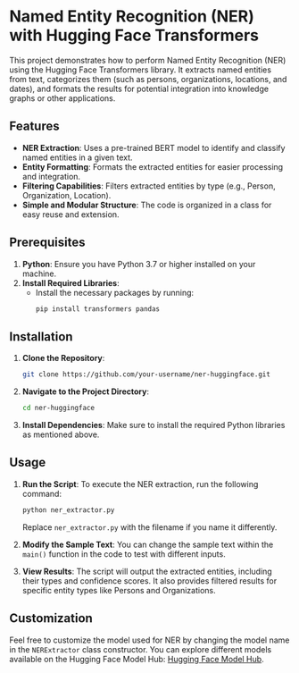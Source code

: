 # Named Entity Recognition (NER) with Hugging Face Transformers
This project demonstrates how to perform Named Entity Recognition (NER) using the Hugging Face Transformers library. It extracts named entities from text, categorizes them (such as persons, organizations, locations, and dates), and formats the results for potential integration into knowledge graphs or other applications.

## Features
- **NER Extraction**: Uses a pre-trained BERT model to identify and classify named entities in a given text.
- **Entity Formatting**: Formats the extracted entities for easier processing and integration.
- **Filtering Capabilities**: Filters extracted entities by type (e.g., Person, Organization, Location).
- **Simple and Modular Structure**: The code is organized in a class for easy reuse and extension.

## Prerequisites

1. **Python**: Ensure you have Python 3.7 or higher installed on your machine.
2. **Install Required Libraries**:
   - Install the necessary packages by running:
     ```bash
     pip install transformers pandas
     ```

## Installation

1. **Clone the Repository**:
   ```bash
   git clone https://github.com/your-username/ner-huggingface.git
   ```

2. **Navigate to the Project Directory**:
   ```bash
   cd ner-huggingface
   ```

3. **Install Dependencies**:
   Make sure to install the required Python libraries as mentioned above.

## Usage

1. **Run the Script**:
   To execute the NER extraction, run the following command:
   ```bash
   python ner_extractor.py
   ```

   Replace `ner_extractor.py` with the filename if you name it differently.

2. **Modify the Sample Text**:
   You can change the sample text within the `main()` function in the code to test with different inputs.

3. **View Results**:
   The script will output the extracted entities, including their types and confidence scores. It also provides filtered results for specific entity types like Persons and Organizations.


## Customization

Feel free to customize the model used for NER by changing the model name in the `NERExtractor` class constructor. You can explore different models available on the Hugging Face Model Hub: [Hugging Face Model Hub](https://huggingface.co/models).
